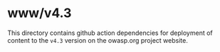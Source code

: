 # www/v4.3

This directory contains github action dependencies for deployment of content to the `v4.3` version on the owasp.org project website.
